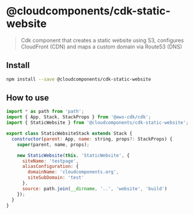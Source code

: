 # @cloudcomponents/cdk-static-website

> Cdk component that creates a static website using S3, configures CloudFront (CDN) and maps a custom domain via Route53 (DNS)

## Install

```bash
npm install --save @cloudcomponents/cdk-static-website
```

## How to use

```javascript
import * as path from 'path';
import { App, Stack, StackProps } from '@aws-cdk/cdk';
import { StaticWebsite } from '@cloudcomponents/cdk-static-website';

export class StaticWebsiteStack extends Stack {
  constructor(parent: App, name: string, props?: StackProps) {
    super(parent, name, props);

    new StaticWebsite(this, 'StaticWebsite', {
      siteName: 'testpage',
      aliasConfiguration: {
        domainName: 'cloudcomponents.org',
        siteSubDomain: 'test'
      },
      source: path.join(__dirname, '..', 'website', 'build')
    });
  }
}
```
